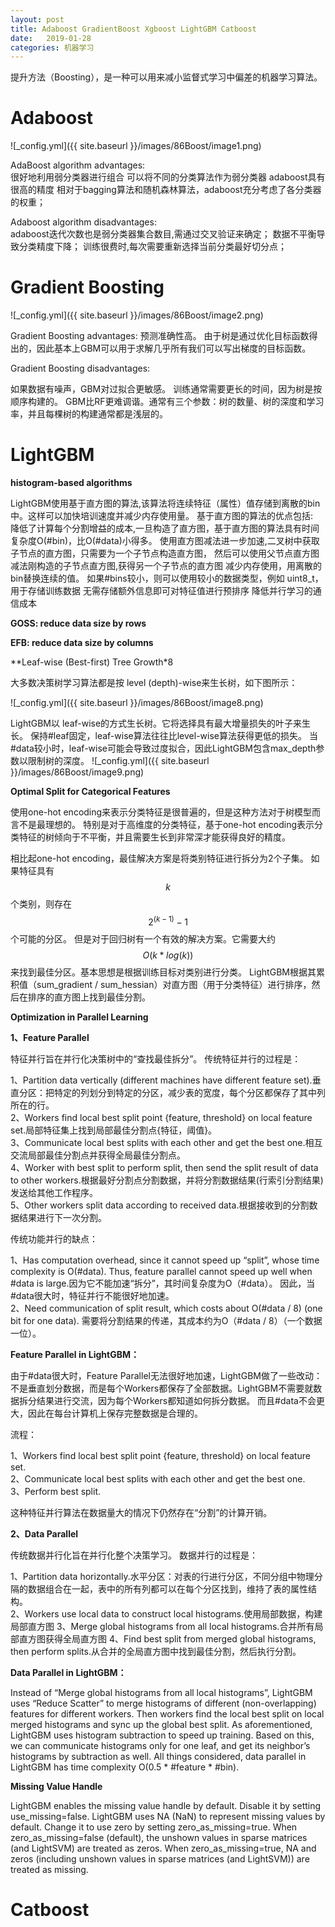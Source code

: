 ```yaml
---
layout: post
title: Adaboost GradientBoost Xgboost LightGBM Catboost
date:   2019-01-28
categories: 机器学习
---  
```


提升方法（Boosting），是一种可以用来减小监督式学习中偏差的机器学习算法。

# Adaboost  

![_config.yml]({{ site.baseurl }}/images/86Boost/image1.png)   

AdaBoost algorithm advantages:  
很好地利用弱分类器进行组合
可以将不同的分类算法作为弱分类器
adaboost具有很高的精度 
相对于bagging算法和随机森林算法，adaboost充分考虑了各分类器的权重；

Adaboost algorithm disadvantages:  
adaboost迭代次数也是弱分类器集合数目,需通过交叉验证来确定；
数据不平衡导致分类精度下降；
训练很费时,每次需要重新选择当前分类最好切分点；
 
# Gradient Boosting    

![_config.yml]({{ site.baseurl }}/images/86Boost/image2.png)   

Gradient Boosting  advantages: 
预测准确性高。
由于树是通过优化目标函数得出的，因此基本上GBM可以用于求解几乎所有我们可以写出梯度的目标函数。

Gradient Boosting disadvantages:   

如果数据有噪声，GBM对过拟合更敏感。
训练通常需要更长的时间，因为树是按顺序构建的。
GBM比RF更难调谐。通常有三个参数：树的数量、树的深度和学习率，并且每棵树的构建通常都是浅层的。

# LightGBM  

**histogram-based algorithms**     

LightGBM使用基于直方图的算法,该算法将连续特征（属性）值存储到离散的bin中。这样可以加快培训速度并减少内存使用量。 基于直方图的算法的优点包括:  
降低了计算每个分割增益的成本,一旦构造了直方图，基于直方图的算法具有时间复杂度O(#bin)，比O(#data)小得多。
使用直方图减法进一步加速,二叉树中获取子节点的直方图，只需要为一个子节点构造直方图， 然后可以使用父节点直方图减法刚构造的子节点直方图,获得另一个子节点的直方图
减少内存使用，用离散的bin替换连续的值。 如果#bins较小，则可以使用较小的数据类型，例如 uint8_t，用于存储训练数据
无需存储额外信息即可对特征值进行预排序 
降低并行学习的通信成本

**GOSS: reduce data size by rows**  

**EFB: reduce data size by columns**  

**Leaf-wise (Best-first) Tree Growth*8  

大多数决策树学习算法都是按 level (depth)-wise来生长树，如下图所示：

![_config.yml]({{ site.baseurl }}/images/86Boost/image8.png)  

LightGBM以 leaf-wise的方式生长树。它将选择具有最大增量损失的叶子来生长。 保持#leaf固定，leaf-wise算法往往比level-wise算法获得更低的损失。
当#data较小时，leaf-wise可能会导致过度拟合，因此LightGBM包含max_depth参数以限制树的深度。
![_config.yml]({{ site.baseurl }}/images/86Boost/image9.png)  
 
**Optimal Split for Categorical Features**  

使用one-hot encoding来表示分类特征是很普遍的，但是这种方法对于树模型而言不是最理想的。 特别是对于高维度的分类特征，基于one-hot encoding表示分类特征的树倾向于不平衡，并且需要生长到非常深才能获得良好的精度。    

相比起one-hot encoding，最佳解决方案是将类别特征进行拆分为2个子集。 如果特征具有$$k$$个类别，则存在$$2^{(k-1 )}-1$$个可能的分区。 但是对于回归树有一个有效的解决方案。它需要大约$$O(k*log(k))$$来找到最佳分区。基本思想是根据训练目标对类别进行分类。 LightGBM根据其累积值（sum_gradient / sum_hessian）对直方图（用于分类特征）进行排序，然后在排序的直方图上找到最佳分割。

**Optimization in Parallel Learning**  

**1、Feature Parallel**   

特征并行旨在并行化决策树中的“查找最佳拆分”。 传统特征并行的过程是：  

1、Partition data vertically (different machines have different feature set).垂直分区：把特定的列划分到特定的分区，减少表的宽度，每个分区都保存了其中列所在的行。  
2、Workers find local best split point {feature, threshold} on local feature set.局部特征集上找到局部最佳分割点{特征，阈值}。  
3、Communicate local best splits with each other and get the best one.相互交流局部最佳分割点并获得全局最佳分割点。  
4、Worker with best split to perform split, then send the split result of data to other workers.根据最好分割点分割数据，并将分割数据结果(行索引分割结果)发送给其他工作程序。  
5、Other workers split data according to received data.根据接收到的分割数据结果进行下一次分割。  

传统功能并行的缺点：

1、Has computation overhead, since it cannot speed up “split”, whose time complexity is O(#data). Thus, feature parallel cannot speed up well when #data is large.因为它不能加速“拆分”，其时间复杂度为O（#data）。 因此，当#data很大时，特征并行不能很好地加速。   
2、Need communication of split result, which costs about O(#data / 8) (one bit for one data).  需要将分割结果的传递，其成本约为O（#data / 8）（一个数据一位）。

**Feature Parallel in LightGBM：**  

由于#data很大时，Feature Parallel无法很好地加速，LightGBM做了一些改动：不是垂直划分数据，而是每个Workers都保存了全部数据。LightGBM不需要就数据拆分结果进行交流，因为每个Workers都知道如何拆分数据。 而且#data不会更大，因此在每台计算机上保存完整数据是合理的。


流程： 

1、Workers find local best split point {feature, threshold} on local feature set.   
2、Communicate local best splits with each other and get the best one.   
3、Perform best split.   

这种特征并行算法在数据量大的情况下仍然存在“分割”的计算开销。

**2、Data Parallel**   

传统数据并行化旨在并行化整个决策学习。 数据并行的过程是：  

1、Partition data horizontally.水平分区：对表的行进行分区，不同分组中物理分隔的数据组合在一起，表中的所有列都可以在每个分区找到，维持了表的属性结构。  
2、Workers use local data to construct local histograms.使用局部数据，构建局部直方图
3、Merge global histograms from all local histograms.合并所有局部直方图获得全局直方图
4、Find best split from merged global histograms, then perform splits.从合并的全局直方图中找到最佳分割，然后执行分割。

**Data Parallel in LightGBM：**

Instead of “Merge global histograms from all local histograms”, LightGBM uses “Reduce Scatter” to merge histograms of different (non-overlapping) features for different workers. Then workers find the local best split on local merged histograms and sync up the global best split.
As aforementioned, LightGBM uses histogram subtraction to speed up training. Based on this, we can communicate histograms only for one leaf, and get its neighbor’s histograms by subtraction as well.
All things considered, data parallel in LightGBM has time complexity O(0.5 * #feature * #bin).

**Missing Value Handle**  

LightGBM enables the missing value handle by default. Disable it by setting use_missing=false.
LightGBM uses NA (NaN) to represent missing values by default. Change it to use zero by setting zero_as_missing=true.
When zero_as_missing=false (default), the unshown values in sparse matrices (and LightSVM) are treated as zeros.
When zero_as_missing=true, NA and zeros (including unshown values in sparse matrices (and LightSVM)) are treated as missing.

# Catboost  



 
